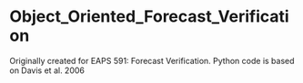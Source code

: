# Object_Oriented_Forecast_Verification
Originally created for EAPS 591: Forecast Verification. Python code is based on Davis et al. 2006
